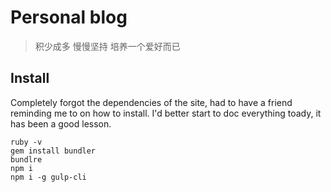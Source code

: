 # Personal blog

> 积少成多 慢慢坚持 培养一个爱好而已

## Install

Completely forgot the dependencies of the site, had to have a friend reminding me to on how to install. I'd better start to doc everything toady, it has been a good lesson.

    ruby -v
    gem install bundler
    bundlre
    npm i
    npm i -g gulp-cli


